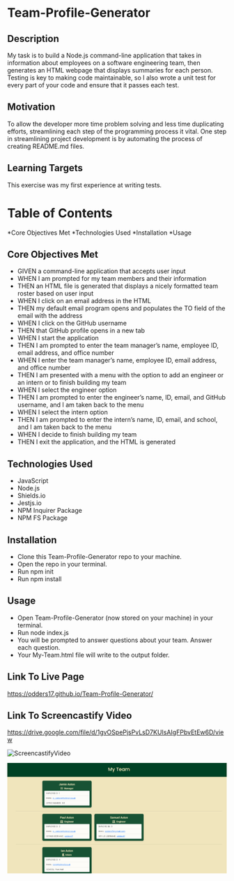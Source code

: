 # Team-Profile-Generator

## Description

My task is to build a Node.js command-line application that takes in information about employees on a software engineering team, then generates an HTML webpage that displays summaries for each person. Testing is key to making code maintainable, so I also wrote a unit test for every part of your code and ensure that it passes each test.

## Motivation

To allow the developer more time problem solving and less time duplicating efforts, streamlining each step of the programming process it vital. One step in streamlining project development is by automating the process of creating README.md files.

## Learning Targets

This exercise was my first experience at writing tests.

# Table of Contents

*Core Objectives Met
*Technologies Used
*Installation
*Usage

## Core Objectives Met

* GIVEN a command-line application that accepts user input
* WHEN I am prompted for my team members and their information
* THEN an HTML file is generated that displays a nicely formatted team roster based on user input
* WHEN I click on an email address in the HTML
* THEN my default email program opens and populates the TO field of the email with the address
* WHEN I click on the GitHub username
* THEN that GitHub profile opens in a new tab
* WHEN I start the application
* THEN I am prompted to enter the team manager’s name, employee ID, email address, and office number
* WHEN I enter the team manager’s name, employee ID, email address, and office number
* THEN I am presented with a menu with the option to add an engineer or an intern or to finish building my team
* WHEN I select the engineer option
* THEN I am prompted to enter the engineer’s name, ID, email, and GitHub username, and I am taken back to the menu
* WHEN I select the intern option
* THEN I am prompted to enter the intern’s name, ID, email, and school, and I am taken back to the menu
* WHEN I decide to finish building my team
* THEN I exit the application, and the HTML is generated

## Technologies Used

* JavaScript
* Node.js
* Shields.io
* Jestjs.io
* NPM Inquirer Package
* NPM FS Package

## Installation

* Clone this Team-Profile-Generator repo to your machine.
* Open the repo in your terminal.
* Run npm init
* Run npm install

## Usage

* Open Team-Profile-Generator (now stored on your machine) in your terminal.
* Run node index.js
* You will be prompted to answer questions about your team. Answer each question.
* Your My-Team.html file will write to the output folder.

## Link To Live Page

https://odders17.github.io/Team-Profile-Generator/

## Link To Screencastify Video

https://drive.google.com/file/d/1gvOSpePjsPvLsD7KUIsAIgFPbvEtEw6D/view

![ScreencastifyVideo](./styles/screencastifyTeamGenerator.gif)

![ScreenshotImage](./styles/ScreenshotMyTeam.png)
